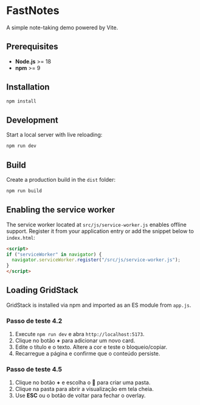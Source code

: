 # FastNotes

A simple note-taking demo powered by Vite.

## Prerequisites

- **Node.js** >= 18
- **npm** >= 9

## Installation

```bash
npm install
```

## Development

Start a local server with live reloading:

```bash
npm run dev
```

## Build

Create a production build in the `dist` folder:

```bash
npm run build
```

## Enabling the service worker

The service worker located at `src/js/service-worker.js` enables offline support.
Register it from your application entry or add the snippet below to `index.html`:

```html
<script>
if ("serviceWorker" in navigator) {
  navigator.serviceWorker.register("/src/js/service-worker.js");
}
</script>
```

## Loading GridStack

GridStack is installed via npm and imported as an ES module from `app.js`.

### Passo de teste 4.2

1. Execute `npm run dev` e abra `http://localhost:5173`.
2. Clique no botão **+** para adicionar um novo card.
3. Edite o título e o texto. Altere a cor e teste o bloqueio/copiar.
4. Recarregue a página e confirme que o conteúdo persiste.

### Passo de teste 4.5

1. Clique no botão **+** e escolha o 📁 para criar uma pasta.
2. Clique na pasta para abrir a visualização em tela cheia.
3. Use **ESC** ou o botão de voltar para fechar o overlay.
